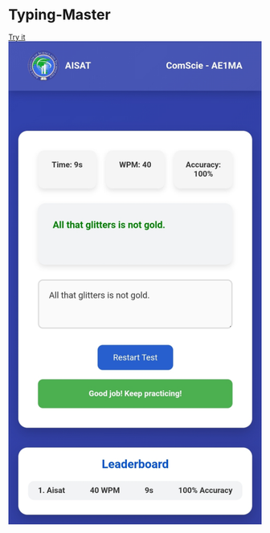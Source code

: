 # Typing-Master
<a href="https://hashker15.github.io/Typing-Master/TypingMaster.html"> Try it </a>
<img src="img/preview.jpg" />
